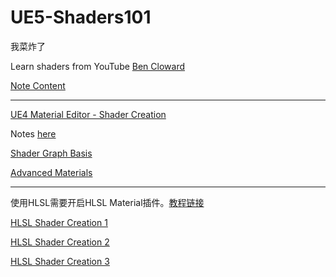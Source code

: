 # UE5-Shaders101

我菜炸了

Learn shaders from YouTube [Ben Cloward](https://www.youtube.com/@BenCloward)

[Note Content](Notes/README.md)

---

[UE4 Material Editor - Shader Creation](https://www.youtube.com/playlist?list=PL78XDi0TS4lFlOVKsNC6LR4sCQhetKJqs)

Notes [here](/Notes/01-ShaderCreation/ShaderCreation.md)

[Shader Graph Basis](https://www.youtube.com/playlist?list=PL78XDi0TS4lEBWa2Hpzg2SRC5njCcKydl)

[Advanced Materials](https://www.youtube.com/playlist?list=PL78XDi0TS4lGqHdLQGR2GHne85i9PebbN)

---

使用HLSL需要开启HLSL Material插件。[教程链接](https://wp.me/pd2QiM-47)

[HLSL Shader Creation 1](https://www.youtube.com/playlist?list=PL78XDi0TS4lEDHfahG4ddRwZ3AUrOIYcq)

[HLSL Shader Creation 2](https://www.youtube.com/playlist?list=PL78XDi0TS4lE772rZflLkFe-WdhYEV4WE)

[HLSL Shader Creation 3](https://www.youtube.com/playlist?list=PL78XDi0TS4lE6UnUO9OTC5M1Wo3bJLDe9)


